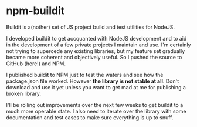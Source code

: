 npm-buildit
===========

Buildit is a(nother) set of JS project build and test utilities for NodeJS.

I developed buildit to get accquanted with NodeJS development and to aid in the development of a few private projects I maintain and use. I'm certainly not trying to supercede any existing libraries, but my feature set gradually became more coherent and objectively useful. So I pushed the source to GitHub (here!) and NPM.

I published buildit to NPM just to test the waters and see how the package.json file worked. However **the library is not stable at all**. Don't download and use it yet unless you want to get mad at me for publishing a broken library.

I'll be rolling out improvements over the next few weeks to get buildit to a much more operable state. I also need to iterate over the library with some documentation and test cases to make sure everything is up to snuff.

